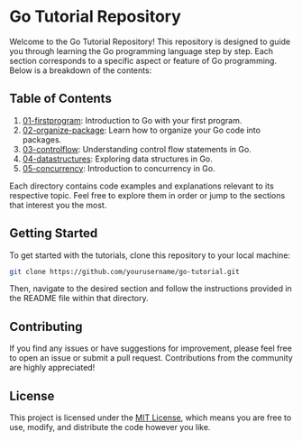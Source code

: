 # Go Tutorial Repository

Welcome to the Go Tutorial Repository! This repository is designed to guide you through learning the Go programming language step by step. Each section corresponds to a specific aspect or feature of Go programming. Below is a breakdown of the contents:

## Table of Contents

1. [01-firstprogram](01-firstprogram): Introduction to Go with your first program.
2. [02-organize-package](02-organize-package): Learn how to organize your Go code into packages.
3. [03-controlflow](03-controlflow): Understanding control flow statements in Go.
4. [04-datastructures](04-datastructures): Exploring data structures in Go.
5. [05-concurrency](05-concurrency): Introduction to concurrency in Go.

Each directory contains code examples and explanations relevant to its respective topic. Feel free to explore them in order or jump to the sections that interest you the most.

## Getting Started

To get started with the tutorials, clone this repository to your local machine:

```bash
git clone https://github.com/yourusername/go-tutorial.git
```

Then, navigate to the desired section and follow the instructions provided in the README file within that directory.

## Contributing

If you find any issues or have suggestions for improvement, please feel free to open an issue or submit a pull request. Contributions from the community are highly appreciated!

## License

This project is licensed under the [MIT License](LICENSE), which means you are free to use, modify, and distribute the code however you like.
